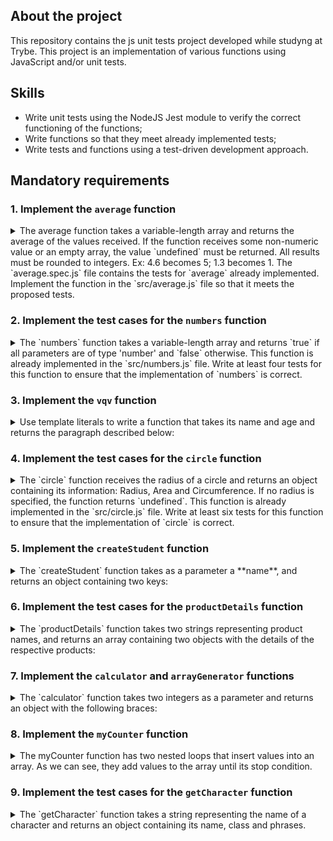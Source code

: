 ## About the project
This repository contains the js unit tests project developed while studyng at Trybe. This project is an implementation of various functions using JavaScript and/or unit tests.

## Skills
- Write unit tests using the NodeJS Jest module to verify the correct functioning of the functions;
- Write functions so that they meet already implemented tests;
- Write tests and functions using a test-driven development approach.

## Mandatory requirements

### 1. Implement the `average` function

<details>
  <summary>The average function takes a variable-length array and returns the average of the values ​​received. If the function receives some non-numeric value or an empty array, the value `undefined` must be returned. All results must be rounded to integers. Ex: 4.6 becomes 5; 1.3 becomes 1. The `average.spec.js` file contains the tests for `average` already implemented. Implement the function in the `src/average.js` file so that it meets the proposed tests.</summary><br/>


  **What will be tested:**

  - It will be validated if, when receiving an array of numbers, the `average` function returns the average of its values;
  - It will be validated if, when receiving an array that contains non-numeric values, the `average` function returns `undefined`;
  - It will be validated if, when receiving an empty array, the `average` function returns `undefined`.

</details>


### 2. Implement the test cases for the `numbers` function

<details>
  <summary>The `numbers` function takes a variable-length array and returns `true` if all parameters are of type 'number' and `false` otherwise. This function is already implemented in the `src/numbers.js` file. Write at least four tests for this function to ensure that the implementation of `numbers` is correct.</summary><br/>

  **What will be tested:**

  - It will be validated if in the test of the `numbers` function, the function return is `true` when the array passed by parameter contains only numbers.

</details>


### 3. Implement the `vqv` function

<details>
  <summary>Use template literals to write a function that takes its name and age and returns the paragraph described below:</summary><br/>

  ```javascript
  `Hi, my name is Tunico!
  I'm 30 years old,
  I work at Trybe and I do a lot of programming!
  #VQV!`
  ```

  If the function is called without any parameters, the value `undefined` must be returned. The `vqv.spec.js` file contains the tests for `vqv` already implemented. Implement the function in the `src/vqv.js` file so that it meets the proposed tests.

  **What will be evaluated**

  - It will be validated if `vqv` is a function;
  - It will be validated if the `vqv` function returns string data;
  - It will be validated if the `vqv` function returns the expected phrase when passed parameters of name and age;
  - It will be validated if the `vqv` function, when called without parameter, returns `undefined`.

</details>


### 4. Implement the test cases for the `circle` function

<details>

  <summary>The `circle` function receives the radius of a circle and returns an object containing its information: Radius, Area and Circumference. If no radius is specified, the function returns `undefined`. This function is already implemented in the `src/circle.js` file. Write at least six tests for this function to ensure that the implementation of `circle` is correct.</summary></br>

  **What will be evaluated**

  - It will be validated if in the test of the `circle` function, when receiving a radius, the function return is an object with the correct information (Radius, Area and Circumference).

</details>


### 5. Implement the `createStudent` function

<details>
<summary>The `createStudent` function takes as a parameter a **name**, and returns an object containing two keys:</summary></br>

  1. **name**, containing the name passed as a parameter;
  2. **feedback**, containing a function that returns the phrase 'Jeez good person!' when being called.

  The `createStudent.spec.js` file contains the tests for `createStudent` already implemented. Implement the function in the `src/createStudent.js` file so that it meets the proposed tests.

  **What will be evaluated**

  - It will be validated if the `createStudent` function returns an object that contains two keys: `name`, containing the name passed as a parameter; and `feedback`, containing a function that returns the phrase 'Jeez good person!' when being called.

</details>


### 6. Implement the test cases for the `productDetails` function

<details>
  <summary>The `productDetails` function takes two strings representing product names, and returns an array containing two objects with the details of the respective products:</summary></br>

  ```javascript
  productDetails('Alcohol gel', 'Mask');
  ```

  **Returns:**

  ```js
  [
    {
      name: 'Alcohol gel'
      details: {
        productId: 'Alcohol gel123'
      }
    },
    {
      name: 'Mask'
      details: {
        productId: 'Mask123'
      }
    }
  ]
  ```

  This function is already implemented in the `src/productDetails.js` file. Write at least five tests for this function in the `tests/productDetails.js` file to ensure that the `productDetails` implementation is correct.

  **What will be evaluated**

  - It will be validated if in the test of the `productDetails` function, when receiving two strings, the function return is an array of objects and if each object contains the necessary data.

</details>


### 7. Implement the `calculator` and `arrayGenerator` functions

<details>
  <summary>The `calculator` function takes two integers as a parameter and returns an object with the following braces:</summary></br>
  - sum;
  - multi;
  - div;
  - sub.

  For each key, assign the corresponding operation to its key as a value:
  - `sum:` returns the result of the sum of the two numbers;
  - `mult:` returns the result of multiplying the two numbers;
  - `div:` returns the result of dividing the two numbers;
  - `sub:` returns the result of subtracting the two numbers.

  Division results should always be rounded down.

  Parameters:
  - Two whole numbers.

  Behavior:
  ```javascript
  calculator(1, 2); // { sum: 3, mult: 2, div: 0, sub: -1 }
  ```

  The `arrayGenerator` function converts objects into arrays, of keys, values ​​or both. It must take two parameters:

  - the first parameter must be a string that indicates the type of conversion;
  - the second parameter should be an object similar to the one returned by the calculator function you just developed.

  Parameters:
  - A string indicating the type of conversion;
  - An object in the format { sum: 3, mult: 2, div: 0, sub: -1 };

  Behavior:
  ```javascript
  arrayGenerator('keys', { sum: 3, mult: 2, div: 1, sub: 0 ​​}) // [ 'sum', 'mult', 'div', 'sub' ]
  arrayGenerator('values', { sum: 3, mult: 2, div: 1, sub: 0 ​​}) // [ 3, 2, 1, 0 ]
  arrayGenerator('entries', { sum: 3, mult: 2, div: 1, sub: 0 ​​}) // [ [ 'sum', 3 ], [ 'mult', 2 ], [ 'div', 1 ] , [ 'sub', 0 ] ]
  ```
  The `objPlayground.spec.js` file contains the tests for `calculator` and `arrayGenerator` already implemented. Implement the functions in the `src/objPlayground.js` file so that it meets the proposed tests.

  **What will be evaluated**

  - It will be evaluated if the `calculator` function returns the expected values;
  - It will be evaluated if the `arrayGenerator` function returns the expected values.

</details>



### 8. Implement the `myCounter` function

<details>
  <summary>The myCounter function has two nested loops that insert values ​​into an array. As we can see, they add values ​​to the array until its stop condition.</summary></br>

   Fix the `myCounter` function, without eliminating any of the repeat loops, so that the function returns the correct array. The `myCounter.spec.js` file contains the tests for `myCounter` already implemented. Implement the function in the `src/myCounter.js` file so that it meets the proposed tests.

  **What will be evaluated**

  - It will be validated if the `myCounter` function returns the expected data according to what is implemented in the test.

</details>


### 9. Implement the test cases for the `getCharacter` function

<details>

  <summary>The `getCharacter` function takes a string representing the name of a character and returns an object containing its name, class and phrases.</summary></br>

  ```javascript
  getCharacter('Arya');
  ```

  **Returns:**

  ```javascript
  {
    name: 'Arya Stark',
    class: 'Rogue',
    phrases: ['Not today', 'A girl has no name.']
  }
  ```

  This function is already implemented in the `src/getCharacter.js` file. Write at least six tests for this function in the `tests/getCharacter.spec.js` file to ensure that the implementation of `getCharacter` is correct.

  **What will be evaluated**

  - It will be validated if, in the test of the `getCharacter` function, when receiving a string, the function return is as expected - according to the table presented in the test file.
  - It will be validated if in the test of the `getCharacter` function, when not receiving any parameter, the function return is `undefined`.
  - It will be validated if the test of the `getCharacter` function checks if the parameter is case sensitive.
